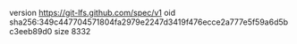 version https://git-lfs.github.com/spec/v1
oid sha256:349c447704571804fa2979e2247d3419f476ecce2a777e5f59a6d5bc3eeb89d0
size 8332
